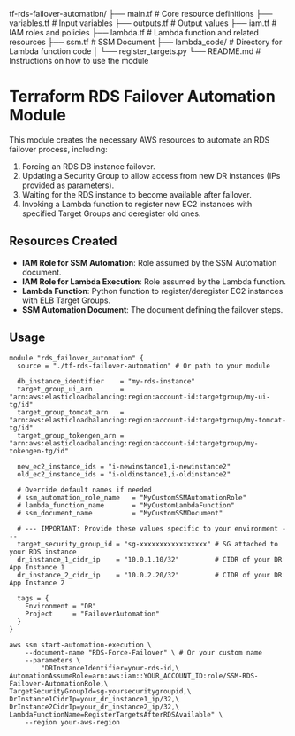 tf-rds-failover-automation/
├── main.tf                     # Core resource definitions
├── variables.tf                # Input variables
├── outputs.tf                  # Output values
├── iam.tf                      # IAM roles and policies
├── lambda.tf                   # Lambda function and related resources
├── ssm.tf                      # SSM Document
├── lambda_code/                # Directory for Lambda function code
│   └── register_targets.py
└── README.md                   # Instructions on how to use the module

# Terraform RDS Failover Automation Module

This module creates the necessary AWS resources to automate an RDS failover process, including:
1.  Forcing an RDS DB instance failover.
2.  Updating a Security Group to allow access from new DR instances (IPs provided as parameters).
3.  Waiting for the RDS instance to become available after failover.
4.  Invoking a Lambda function to register new EC2 instances with specified Target Groups and deregister old ones.

## Resources Created

*   **IAM Role for SSM Automation**: Role assumed by the SSM Automation document.
*   **IAM Role for Lambda Execution**: Role assumed by the Lambda function.
*   **Lambda Function**: Python function to register/deregister EC2 instances with ELB Target Groups.
*   **SSM Automation Document**: The document defining the failover steps.

## Usage

```hcl
module "rds_failover_automation" {
  source = "./tf-rds-failover-automation" # Or path to your module

  db_instance_identifier    = "my-rds-instance"
  target_group_ui_arn       = "arn:aws:elasticloadbalancing:region:account-id:targetgroup/my-ui-tg/id"
  target_group_tomcat_arn   = "arn:aws:elasticloadbalancing:region:account-id:targetgroup/my-tomcat-tg/id"
  target_group_tokengen_arn = "arn:aws:elasticloadbalancing:region:account-id:targetgroup/my-tokengen-tg/id"

  new_ec2_instance_ids = "i-newinstance1,i-newinstance2"
  old_ec2_instance_ids = "i-oldinstance1,i-oldinstance2"

  # Override default names if needed
  # ssm_automation_role_name   = "MyCustomSSMAutomationRole"
  # lambda_function_name       = "MyCustomLambdaFunction"
  # ssm_document_name          = "MyCustomSSMDocument"

  # --- IMPORTANT: Provide these values specific to your environment ---
  target_security_group_id = "sg-xxxxxxxxxxxxxxxxx" # SG attached to your RDS instance
  dr_instance_1_cidr_ip    = "10.0.1.10/32"         # CIDR of your DR App Instance 1
  dr_instance_2_cidr_ip    = "10.0.2.20/32"         # CIDR of your DR App Instance 2

  tags = {
    Environment = "DR"
    Project     = "FailoverAutomation"
  }
}

aws ssm start-automation-execution \
    --document-name "RDS-Force-Failover" \ # Or your custom name
    --parameters \
        "DBInstanceIdentifier=your-rds-id,\
AutomationAssumeRole=arn:aws:iam::YOUR_ACCOUNT_ID:role/SSM-RDS-Failover-AutomationRole,\
TargetSecurityGroupId=sg-yoursecuritygroupid,\
DrInstance1CidrIp=your_dr_instance1_ip/32,\
DrInstance2CidrIp=your_dr_instance2_ip/32,\
LambdaFunctionName=RegisterTargetsAfterRDSAvailable" \
    --region your-aws-region

